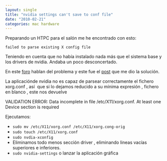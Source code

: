 ```yaml
---
layout: single
title: "nvidia settings can't save to conf file"
date: "2010-02-21"
categories: mac hardware
---
```


Preparando un HTPC para el salón me he encontrado con esto:

`failed to parse existing X config file`

Teniendo en cuenta que no había instalado nada más que el sistema base y los drivers de nvidia. Andaba un poco desconcertado.

En este [foro](https://ubuntuforums.org/showthread.php?t=1101445) hablan del problema y este fue el [post](https://ubuntuforums.org/showpost.php?p=7260881&postcount=18) que me dio la solución.

La aplicaciónde nvidia no es capaz de parsear correctamente el fichero xorg.conf , así  que si lo dejamos reducido a su mínima expresión , fichero en blanco , este nos devuelve

VALIDATION ERROR:  Data incomplete in file /etc/X11/xorg.conf.
At least one Device section is required

Ejecutamos:

- `sudo mv /etc/X11/xorg.conf /etc/X11/xorg.cong-orig`
- `sudo touch /etc/X11/xorg.conf`
- `sudo nvdia-xconfig`
- Eliminamos todo menos sección driver , eliminando lineas vacías  superiores e inferiores.
- `sudo nvidia-settings` o lanzar la aplicación gráfica
